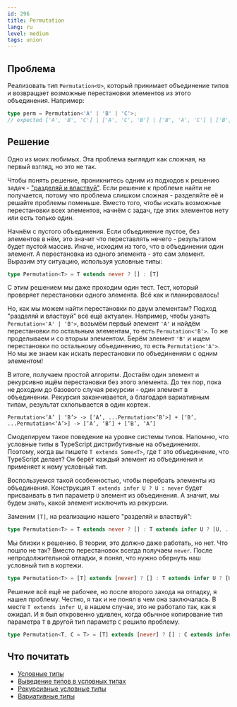 ```yaml
---
id: 296
title: Permutation
lang: ru
level: medium
tags: union
---
```


## Проблема

Реализовать тип `Permutation<U>`, который принимает объединение типов и возвращает возможные перестановки элементов из этого объединения.
Например:

```typescript
type perm = Permutation<'A' | 'B' | 'C'>;
// expected ['A', 'B', 'C'] | ['A', 'C', 'B'] | ['B', 'A', 'C'] | ['B', 'C', 'A'] | ['C', 'A', 'B'] | ['C', 'B', 'A']
```

## Решение

Одно из моих любимых.
Эта проблема выглядит как сложная, на первый взгляд, но это не так.

Чтобы понять решение, проникнитесь одним из подходов к решению задач - ["разделяй и властвуй"](https://ru.wikipedia.org/wiki/Разделяй_и_властвуй_(информатика)).
Если решение к проблеме найти не получается, потому что проблема слишком сложная - разделяйте её и решайте проблемы поменьше.
Вместо того, чтобы искать возможные перестановки всех элементов, начнём с задач, где этих элементов нету или есть только один.

Начнём с пустого объединения.
Если объединение пустое, без элементов в нём, это значит что переставлять нечего - результатом будет пустой массив.
Иначе, исходим из того, что в объединении один элемент.
А перестановка из одного элемента - это сам элемент.
Выразим эту ситуацию, используя условные типы:

```typescript
type Permutation<T> = T extends never ? [] : [T]
```

С этим решением мы даже проходим один тест.
Тест, который проверяет перестановки одного элемента.
Всё как и планировалось!

Но, как мы можем найти перестановки по двум элементам?
Подход "разделяй и властвуй" всё ещё актуален.
Например, чтобы узнать `Permutation<'A' | 'B'>`, возьмём первый элемент `'A'` и найдём перестановки по остальным элементам, то есть `Permutation<'B'>`.
То же проделываем и со вторым элементом.
Берём элемент `'B'` и ищем перестановки по остальному объединению, то есть `Permutation<'A'>`.
Но мы же знаем как искать перестановки по объединениям с одним элементом!

В итоге, получаем простой алгоритм.
Достаём один элемент и рекурсивно ищём перестановки без этого элемента.
До тех пор, пока не доходим до базового случая рекурсии - один элемент в объединении.
Рекурсия заканчивается, а благодаря вариативным типам, результат схлопывается в один кортеж.

```text
Permutation<‘A’ | ‘B’> -> [‘A’, ...Permutation<‘B’>] + [‘B’, ...Permutation<‘A’>] -> [‘A’, ‘B’] + [‘B’, ‘A’]
```

Смоделируем такое поведение на уровне системы типов.
Напомню, что условные типы в TypeScript дистрибутивные на объединениях.
Поэтому, когда вы пишете `T extends Some<T>`, где `T` это объединение, что TypeScript делает?
Он берёт каждый элемент из объединения и применяет к нему условный тип.

Воспользуемся такой особенностью, чтобы перебрать элементы из объединения.
Конструкция `T extends infer U ? U : never` будет присваивать в тип параметр `U` элемент из объединения.
А значит, мы будем знать, какой элемент исключить из рекурсии.

Заменим `[T]`, на реализацию нашего "разделяй и властвуй":

```typescript
type Permutation<T> = T extends never ? [] : T extends infer U ? [U, ...Permutation<Exclude<T, U>>] : []
```

Мы близки к решению.
В теории, это должно даже работать, но нет.
Что пошло не так?
Вместо перестановок всегда получаем `never`.
После непродолжительной отладки, я понял, что нужно обернуть наш условный тип в кортежи.

```typescript
type Permutation<T> = [T] extends [never] ? [] : T extends infer U ? [U, ...Permutation<Exclude<T, U>>] : []
```

Решение всё ещё не рабочее, но после второго захода на отладку, я нашел проблему.
Честно, я так и не понял в чем она заключалась.
В месте `T extends infer U`, в нашем случае, это не работало так, как я ожидал.
И я был откровенно удивлен, когда обычное копирование тип параметра `T` в другой тип параметр `C` решило проблему.

```typescript
type Permutation<T, C = T> = [T] extends [never] ? [] : C extends infer U ? [U, ...Permutation<Exclude<T, U>>] : []
```

## Что почитать

- [Условные типы](https://www.typescriptlang.org/docs/handbook/2/conditional-types.html)
- [Выведение типов в условных типах](https://www.typescriptlang.org/docs/handbook/2/conditional-types.html#inferring-within-conditional-types)
- [Рекурсивные условные типы](https://www.typescriptlang.org/docs/handbook/release-notes/typescript-4-1.html#recursive-conditional-types)
- [Вариативные типы](https://www.typescriptlang.org/docs/handbook/release-notes/typescript-4-0.html#variadic-tuple-types)
